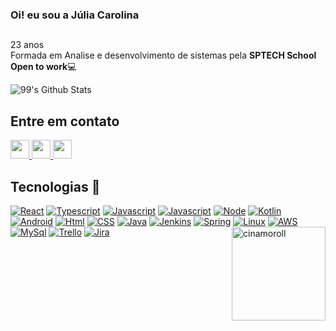 ### Oi! eu sou a Júlia Carolina 
##
 23 anos<br>
 Formada em Analise e desenvolvimento de sistemas pela <b>SPTECH School</b><br>
 <b>Open to work</b>💻<br>

 ![99's Github Stats](https://github-readme-stats.vercel.app/api?username=jucdb&bg_color=30,e96443,904e95&title_color=fff&text_color=fff)


## Entre em contato 

<div style="display: inline_block">
<a href="https://www.linkedin.com/in/jcdiasbatista/">
  <img width="30" src="https://cdn.jsdelivr.net/gh/devicons/devicon@latest/icons/linkedin/linkedin-original.svg">
</a>
<a href="Mailto:juliabatista2212@gmail.com">
  <img width="30" src="https://d3sxshmncs10te.cloudfront.net/icon/free/svg/6297163.svg?token=eyJhbGciOiJoczI1NiIsImtpZCI6ImRlZmF1bHQifQ__.eyJpc3MiOiJkM3N4c2htbmNzMTB0ZS5jbG91ZGZyb250Lm5ldCIsImV4cCI6MTcwNzUxODY1NywicSI6bnVsbCwiaWF0IjoxNzA3MjU5NDU3fQ__.33ffb6c0de569c5b110bc6736057b65c8daa7287a7c249b87ece63f6157460f9">
</a>
<a href="https://wa.me/5511949207524">
  <img width="30" src="https://d3sxshmncs10te.cloudfront.net/icon/free/svg/189793.svg?token=eyJhbGciOiJoczI1NiIsImtpZCI6ImRlZmF1bHQifQ__.eyJpc3MiOiJkM3N4c2htbmNzMTB0ZS5jbG91ZGZyb250Lm5ldCIsImV4cCI6MTcwNzUxODc0NSwicSI6bnVsbCwiaWF0IjoxNzA3MjU5NTQ1fQ__.2371c500e27e33aff08647576b315f89e8a61f9781c44f689790009299eb773e">
</a>
</div>

## Tecnologias 🔧

[![React](https://img.shields.io/badge/React-20232A?style=for-the-badge&logo=react&logoColor=61DAFB)]()
[![Typescript](https://img.shields.io/badge/TypeScript-007ACC?style=for-the-badge&logo=typescript&logoColor=white)]()
[![Javascript](https://img.shields.io/badge/JavaScript-F7DF1E?style=for-the-badge&logo=javascript&logoColor=black)]()
[![Javascript](https://img.shields.io/badge/Redux-593D88?style=for-the-badge&logo=redux&logoColor=white)]()
[![Node](https://img.shields.io/badge/Node.js-43853D?style=for-the-badge&logo=node.js&logoColor=white)]()
[![Kotlin](https://img.shields.io/badge/Kotlin-0095D5?&style=for-the-badge&logo=kotlin&logoColor=white)]()
[![Android](https://img.shields.io/badge/Android-3DDC84?style=for-the-badge&logo=android&logoColor=white)]()
[![Html](https://img.shields.io/badge/HTML5-E34F26?style=for-the-badge&logo=html5&logoColor=white)]()
[![CSS](https://img.shields.io/badge/CSS3-1572B6?style=for-the-badge&logo=css3&logoColor=white)]()
[![Java](https://img.shields.io/badge/Java-ED8B00?style=for-the-badge&logo=openjdk&logoColor=white)]()
[![Jenkins](https://img.shields.io/badge/Jenkins-D24939?style=for-the-badge&logo=Jenkins&logoColor=white)]()
[![Spring](https://img.shields.io/badge/Spring-6DB33F?style=for-the-badge&logo=spring&logoColor=white)]()
[![Linux](https://img.shields.io/badge/Linux-FCC624?style=for-the-badge&logo=linux&logoColor=black)]()
[![AWS](https://img.shields.io/badge/Amazon_AWS-232F3E?style=for-the-badge&logo=amazon-aws&logoColor=white)]()
[![MySql](https://img.shields.io/badge/MySQL-005C84?style=for-the-badge&logo=mysql&logoColor=white)]()
[![Trello](https://img.shields.io/badge/Trello-0052CC?style=for-the-badge&logo=trello&logoColor=white)]()
[![Jira](https://img.shields.io/badge/Jira-0052CC?style=for-the-badge&logo=Jira&logoColor=white)]()
<img align="right" height="150"  width="150" alt="cinamoroll" src="https://64.media.tumblr.com/2e2575671b6525b02b1c5985f5de56fa/tumblr_n1pud0Ivte1rzp46so1_500.gifv">

